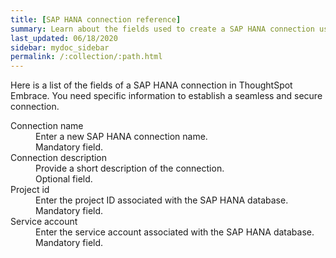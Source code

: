 ```yaml
---
title: [SAP HANA connection reference]
summary: Learn about the fields used to create a SAP HANA connection using ThoughtSpot Embrace.
last_updated: 06/18/2020
sidebar: mydoc_sidebar
permalink: /:collection/:path.html
---
```


Here is a list of the fields of a SAP HANA connection in ThoughtSpot Embrace. You need specific information to establish a seamless and secure connection.

<dl id="embrace-HANA-ref">
  <dlentry id="embrace-HANA-ref-connection-name">
    <dt>Connection name</dt>
    <dd>Enter a new SAP HANA connection name.<br/>Mandatory field.</dd>
  </dlentry>
  <dlentry id="embrace-HANA-ref-connection-description">
    <dt>Connection description</dt>
    <dd>Provide a short description of the connection.<br/>Optional field.</dd>
  </dlentry>
  <dlentry id="embrace-HANA-ref-project-id">
    <dt>Project id</dt>
    <dd>Enter the project ID associated with the SAP HANA database.<br/>Mandatory field.</dd>
  </dlentry>
  <dlentry id="embrace-HANA-ref-service-account">
    <dt>Service account</dt>
    <dd>Enter the service account associated with the SAP HANA database.<br/>Mandatory field.</dd>
  </dlentry>
</dl>  
